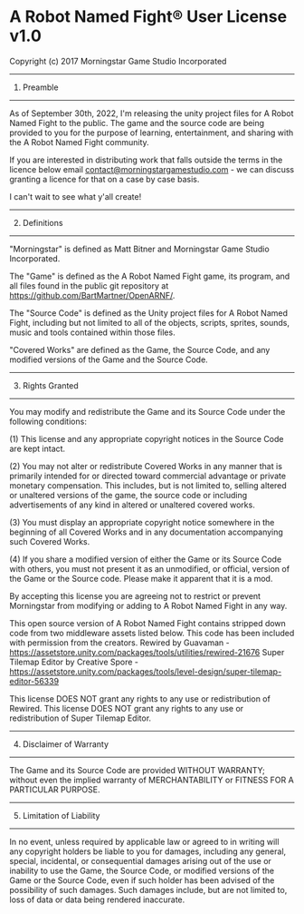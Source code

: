 A Robot Named Fight® User License v1.0
==============================

Copyright (c) 2017 Morningstar Game Studio Incorporated

----------------
1. Preamble
----------------

As of September 30th, 2022, I'm releasing the unity project files for A Robot Named Fight to the public. The game and the source code are being provided to you for the purpose of learning, entertainment, and sharing with the A Robot Named Fight community.

If you are interested in distributing work that falls outside the terms in the licence below email contact@morningstargamestudio.com - we can discuss granting a licence for that on a case by case basis.

I can't wait to see what y'all create!

----------------
2. Definitions
----------------

"Morningstar" is defined as Matt Bitner and Morningstar Game Studio Incorporated.

The "Game" is defined as the A Robot Named Fight game, its program, and all files found in the public git repository at https://github.com/BartMartner/OpenARNF/.

The "Source Code" is defined as the Unity project files for A Robot Named Fight, including but not limited to all of the objects, scripts, sprites, sounds, music and tools
contained within those files.

"Covered Works" are defined as the Game, the Source Code, and any modified versions of the Game and the Source Code.

-------------------
3. Rights Granted
-------------------

You may modify and redistribute the Game and its Source Code under the following conditions:

  (1) This license and any appropriate copyright notices in the Source Code are kept intact.

  (2) You may not alter or redistribute Covered Works in any manner that is primarily intended for or directed toward commercial advantage or private monetary compensation. This includes, but is not limited to, selling altered or unaltered versions of the game, the source code or including advertisements of any kind in altered or unaltered covered works.

  (3) You must display an appropriate copyright notice somewhere in the beginning of all Covered Works and in any documentation accompanying such Covered Works.

  (4) If you share a modified version of either the Game or its Source Code with others, you must not present it as an unmodified, or official, version of the Game or the Source code. Please make it apparent that it is a mod.

By accepting this license you are agreeing not to restrict or prevent Morningstar from modifying or adding to A Robot Named Fight in any way.

This open source version of A Robot Named Fight contains stripped down code from two middleware assets listed below. This code has been included with permission from the creators.
Rewired by Guavaman - https://assetstore.unity.com/packages/tools/utilities/rewired-21676
Super Tilemap Editor by Creative Spore - https://assetstore.unity.com/packages/tools/level-design/super-tilemap-editor-56339

This license DOES NOT grant any rights to any use or redistribution of Rewired.
This license DOES NOT grant any rights to any use or redistribution of Super Tilemap Editor.

----------------------------
4. Disclaimer of Warranty
----------------------------

The Game and its Source Code are provided WITHOUT WARRANTY; without even the implied warranty of MERCHANTABILITY or FITNESS FOR A PARTICULAR PURPOSE.

----------------------------
5. Limitation of Liability
----------------------------

In no event, unless required by applicable law or agreed to in writing will any copyright holders be liable to you for damages, including any general, special, incidental, or consequential damages arising out of the use or inability to use the Game, the Source Code, or modified versions of the Game or the Source Code, even if such holder has been advised of the possibility of such damages.  Such damages include, but are not limited to, loss of data or data being rendered inaccurate.
